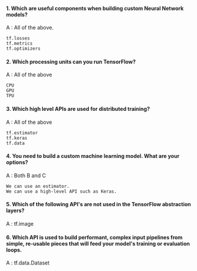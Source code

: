 #### 1. Which are useful components when building custom Neural Network models?

A : All of the above.

    tf.losses
    tf.metrics
    tf.optimizers

#### 2. Which processing units can you run TensorFlow?  

A : All of the above

    CPU
    GPU
    TPU

#### 3. Which high level APIs are used for distributed training?

A : All of the above

    tf.estimator
    tf.keras
    tf.data

#### 4. You need to build a custom machine learning model.  What are your options?

A : Both B and C

    We can use an estimator.
    We can use a high-level API such as Keras.

#### 5. Which of the following API's are not used in the TensorFlow abstraction layers?

A : tf.image

#### 6. Which API is used to build performant, complex input pipelines from simple, re-usable pieces that will feed your model's training or evaluation loops.

A : tf.data.Dataset